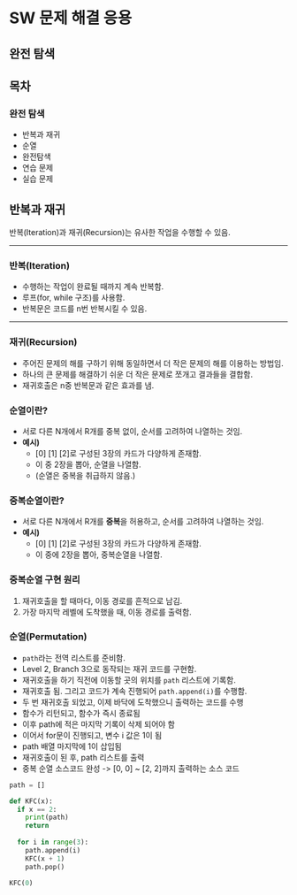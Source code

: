 # SW 문제 해결 응용
## 완전 탐색

목차
---
### 완전 탐색
* 반복과 재귀
* 순열
* 완전탐색
* 연습 문제
* 실습 문제


## 반복과 재귀

반복(Iteration)과 재귀(Recursion)는 유사한 작업을 수행할 수 있음.

---

### **반복(Iteration)**
* 수행하는 작업이 완료될 때까지 계속 반복함.
* 루프(for, while 구조)를 사용함.
* 반복문은 코드를 n번 반복시킬 수 있음.

---

### **재귀(Recursion)**
* 주어진 문제의 해를 구하기 위해 동일하면서 더 작은 문제의 해를 이용하는 방법임.
* 하나의 큰 문제를 해결하기 쉬운 더 작은 문제로 쪼개고 결과들을 결합함.
* 재귀호출은 n중 반복문과 같은 효과를 냄.

### 순열이란?
* 서로 다른 N개에서 R개를 중복 없이, 순서를 고려하여 나열하는 것임.
* **예시)**
  * [0] [1] [2]로 구성된 3장의 카드가 다양하게 존재함.
  * 이 중 2장을 뽑아, 순열을 나열함.
  * (순열은 중복을 취급하지 않음.)

### 중복순열이란?
* 서로 다른 N개에서 R개를 **중복**을 허용하고, 순서를 고려하여 나열하는 것임.
* **예시)**
  * [0] [1] [2]로 구성된 3장의 카드가 다양하게 존재함.
  * 이 중에 2장을 뽑아, 중복순열을 나열함.

### 중복순열 구현 원리
1.  재귀호출을 할 때마다, 이동 경로를 흔적으로 남김.
2.  가장 마지막 레벨에 도착했을 때, 이동 경로를 출력함.

### 순열(Permutation)
* `path`라는 전역 리스트를 준비함.
* Level 2, Branch 3으로 동작되는 재귀 코드를 구현함.
* 재귀호출을 하기 직전에 이동할 곳의 위치를 `path` 리스트에 기록함.
* 재귀호출 됨. 그리고 코드가 계속 진행되어 `path.append(i)`를 수행함.
* 두 번 재귀호출 되었고, 이제 바닥에 도착했으니 출력하는 코드를 수행  
* 함수가 리턴되고, 함수가 즉시 종료됨
* 이후 path에 적은 마지막 기록이 삭제 되어야 함
* 이어서 for문이 진행되고, 변수 i 값은 1이 됨
* path 배열 마지막에 1이 삽입됨
* 재귀호출이 된 후, path 리스트를 출력
* 중복 순열 소스코드 완성 -> [0, 0] ~ [2, 2]까지 출력하는 소스 코드

```python
path = []

def KFC(x):
  if x == 2:
    print(path)
    return
  
  for i in range(3):
    path.append(i)
    KFC(x + 1)
    path.pop()

KFC(0)
```

